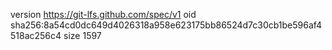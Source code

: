 version https://git-lfs.github.com/spec/v1
oid sha256:8a54cd0dc649d4026318a958e623175bb86524d7c30cb1be596af4518ac256c4
size 1597
